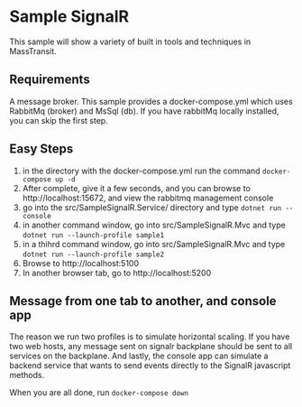 Sample SignalR
==============

This sample will show a variety of built in tools and techniques in MassTransit.

## Requirements ##

A message broker. This sample provides a docker-compose.yml which uses RabbitMq (broker) and MsSql (db). If you have rabbitMq locally installed, you can skip the first step.

## Easy Steps ##

1. in the directory with the docker-compose.yml run the command `docker-compose up -d`
2. After complete, give it a few seconds, and you can browse to  http://localhost:15672, and view the rabbitmq management console
3. go into the src/SampleSignalR.Service/ directory and type  `dotnet run --console`
4. in another command window, go into src/SampleSignalR.Mvc and type `dotnet run --launch-profile sample1`
5. in a thihrd command window, go into src/SampleSignalR.Mvc and type `dotnet run --launch-profile sample2`
6. Browse to http://localhost:5100
7. In another browser tab, go to http://localhost:5200

## Message from one tab to another, and console app ##

The reason we run two profiles is to simulate horizontal scaling. If you have two web hosts, any message sent on signalr backplane should be sent to all services on the backplane. And lastly, the console app can simulate a backend service that wants to send events directly to the SignalR javascript methods.

When you are all done, run `docker-compose down`
